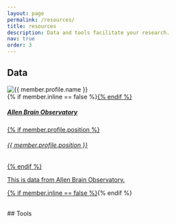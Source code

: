 ```yaml
---
layout: page
permalink: /resources/
title: resources
description: Data and tools facilitate your research.
nav: true
order: 3
---
```


## Data
<p>
    <div class="card hoverable">
        <div class="row">
            <div class="col-sm-6 col-md-4 mb-auto mb-md-auto">
                <img src="{{ 'assets/img/1.jpg' | relative_url }}" class="img-fluid" alt="{{ member.profile.name }}" />
            </div>
            <div class="col-sm-6 col-md-8 mb-auto mb-md-auto">
                <div class="card-body">
                    {% if member.inline == false %}<a href="{{ member.url | relative_url }}">{% endif %}
                    <h5 class="card-title">
                        Allen Brain Observatory
                    </h5>
                    {% if member.profile.position %}<h6 class="card-subtitle mb-2 text-muted">{{ member.profile.position }}</h6>{% endif %}
                    <p class="card-text">
                        This is data from Allen Brain Observatory.
                    </p>
                    {% if member.inline == false %}</a>{% endif %}
                </div>
            </div>
        </div>
    </div>
</p>
<br/>
## Tools